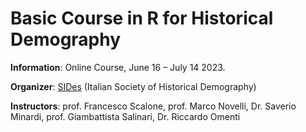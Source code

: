 # Basic Course in R for Historical Demography 

**Information**: Online Course, June 16 – July 14 2023.


**Organizer**: [SIDes](https://demostorica.it/en/society/) (Italian Society of Historical Demography)


**Instructors**: prof. Francesco Scalone, prof. Marco Novelli, Dr. Saverio Minardi, prof. Giambattista Salinari, Dr. Riccardo Omenti
